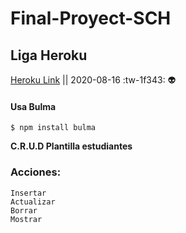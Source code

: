 # Final-Proyect-SCH

## Liga Heroku
[Heroku Link](https://fina1proyect.herokuapp.com/ "Heroku Link")  ||  2020-08-16 :tw-1f343: :alien:

#### Usa Bulma
`$ npm install bulma`

**C.R.U.D Plantilla estudiantes**

### Acciones: 
	Insertar 
	Actualizar
	Borrar
	Mostrar
